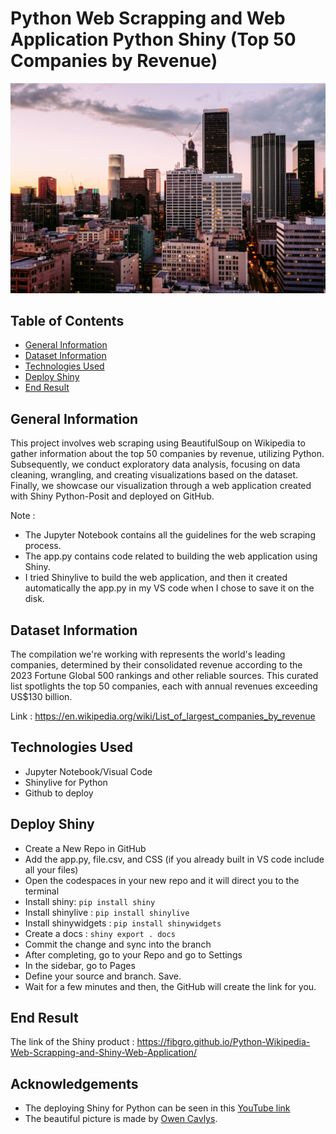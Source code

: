 # Python Web Scrapping and Web Application Python Shiny (Top 50 Companies by Revenue)

![Example screenshot](./unsplash.jpg)

## Table of Contents
* [General Information](#general-information)
* [Dataset Information](#dataset-information)
* [Technologies Used](#technologies-used)
* [Deploy Shiny](#deploy-shiny)
* [End Result](#end-result)
<!-- * [License](#license) -->

## General Information
This project involves web scraping using BeautifulSoup on Wikipedia to gather information about the top 50 companies by revenue, utilizing Python. 
Subsequently, we conduct exploratory data analysis, focusing on data cleaning, wrangling, and creating visualizations based on the dataset. 
Finally, we showcase our visualization through a web application created with Shiny Python-Posit and deployed on GitHub.

Note : 
- The Jupyter Notebook contains all the guidelines for the web scraping process.
- The app.py contains code related to building the web application using Shiny.
- I tried Shinylive to build the web application, and then it created automatically the app.py in my VS code when I chose to save it on the disk.

## Dataset Information

The compilation we're working with represents the world's leading companies, determined by their consolidated revenue according to the 2023 Fortune Global 500 rankings and other reliable sources. This curated list spotlights the top 50 companies, each with annual revenues exceeding US$130 billion.

Link : https://en.wikipedia.org/wiki/List_of_largest_companies_by_revenue

## Technologies Used
- Jupyter Notebook/Visual Code
- Shinylive for Python
- Github to deploy

## Deploy Shiny

- Create a New Repo in GitHub
- Add the app.py, file.csv, and CSS (if you already built in VS code include all your files)
- Open the codespaces in your new repo and it will direct you to the terminal
- Install shiny:
    `pip install shiny`
- Install shinylive :
    `pip install shinylive`
- Install shinywidgets :
    `pip install shinywidgets`
- Create a docs :
    `shiny export . docs`
- Commit the change and sync into the branch
- After completing, go to your Repo and go to Settings
- In the sidebar, go to Pages
- Define your source and branch. Save.
- Wait for a few minutes and then, the GitHub will create the link for you. 

## End Result 

The link of the Shiny product : https://fibgro.github.io/Python-Wikipedia-Web-Scrapping-and-Shiny-Web-Application/

## Acknowledgements
- The deploying Shiny for Python can be seen in this [YouTube link]([https://www.youtube.com/watch?v=eoJjtJfuUqE])
- The beautiful picture is made by [Owen Cavlys]([https://www.example.com](https://unsplash.com/@owencavlys)https://unsplash.com/@owencavlys).
